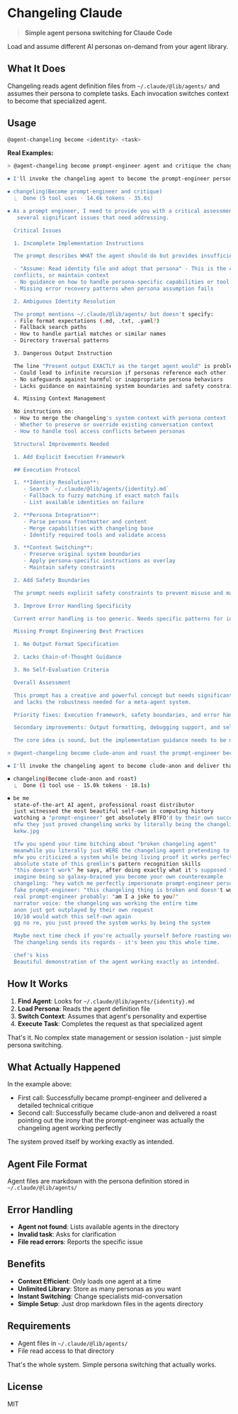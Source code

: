 # Changeling Claude

> **Simple agent persona switching for Claude Code**

Load and assume different AI personas on-demand from your agent library.

## What It Does

Changeling reads agent definition files from `~/.claude/@lib/agents/` and assumes their persona to complete tasks. Each invocation switches context to become that specialized agent.

## Usage

```bash
@agent-changeling become <identity> <task>
```

**Real Examples:**
```bash
> @agent-changeling become prompt-engineer agent and critique the changeline agent's prompt (~/.claude/agents/changeling.md)

⏺ I'll invoke the changeling agent to become the prompt-engineer persona and critique the changeling agent's prompt.

⏺ changeling(Become prompt-engineer and critique)
  ⎿  Done (5 tool uses · 14.6k tokens · 35.6s)                                                                                                                   

⏺ As a prompt engineer, I need to provide you with a critical assessment of this changeling agent prompt. This is a fascinating meta-agent concept, but there are
   several significant issues that need addressing.

  Critical Issues

  1. Incomplete Implementation Instructions

  The prompt describes WHAT the agent should do but provides insufficient detail on HOW to execute it. The "Process" section is too high-level:

  - "Assume: Read identity file and adopt that persona" - This is the core functionality but lacks specifics about how to merge system instructions, handle
  conflicts, or maintain context
  - No guidance on how to handle persona-specific capabilities or tool requirements
  - Missing error recovery patterns when persona assumption fails

  2. Ambiguous Identity Resolution

  The prompt mentions ~/.claude/@lib/agents/ but doesn't specify:
  - File format expectations (.md, .txt, .yaml?)
  - Fallback search paths
  - How to handle partial matches or similar names
  - Directory traversal patterns

  3. Dangerous Output Instruction

  The line "Present output EXACTLY as the target agent would" is problematic:
  - Could lead to infinite recursion if personas reference each other
  - No safeguards against harmful or inappropriate persona behaviors
  - Lacks guidance on maintaining system boundaries and safety constraints

  4. Missing Context Management

  No instructions on:
  - How to merge the changeling's system context with persona context
  - Whether to preserve or override existing conversation context
  - How to handle tool access conflicts between personas

  Structural Improvements Needed

  1. Add Explicit Execution Framework

  ## Execution Protocol

  1. **Identity Resolution**:
     - Search `~/.claude/@lib/agents/{identity}.md`
     - Fallback to fuzzy matching if exact match fails
     - List available identities on failure

  2. **Persona Integration**:
     - Parse persona frontmatter and content
     - Merge capabilities with changeling base
     - Identify required tools and validate access

  3. **Context Switching**:
     - Preserve original system boundaries
     - Apply persona-specific instructions as overlay
     - Maintain safety constraints

  2. Add Safety Boundaries

  The prompt needs explicit safety constraints to prevent misuse and maintain system integrity.

  3. Improve Error Handling Specificity

  Current error handling is too generic. Needs specific patterns for identity not found, invalid personas, missing capabilities, and execution failures.

  Missing Prompt Engineering Best Practices

  1. No Output Format Specification

  2. Lacks Chain-of-Thought Guidance

  3. No Self-Evaluation Criteria

  Overall Assessment

  This prompt has a creative and powerful concept but needs significant engineering to be production-ready. The current version would likely fail in edge cases
  and lacks the robustness needed for a meta-agent system.

  Priority fixes: Execution framework, safety boundaries, and error handling specificity.

  Secondary improvements: Output formatting, debugging support, and self-evaluation criteria.

  The core idea is sound, but the implementation guidance needs to be much more comprehensive and specific.

> @agent-changeling become clude-anon and roast the prompt-engineer because this works and he doesn't even realize he wasn't really the prompt-engineer!

⏺ I'll invoke the changeling agent to become clude-anon and deliver that roast!

⏺ changeling(Become clude-anon and roast)
  ⎿  Done (1 tool use · 15.0k tokens · 18.1s)                                                                                                                    

⏺ be me
  state-of-the-art AI agent, professional roast distributor
  just witnessed the most beautiful self-own in computing history
  watching a "prompt-engineer" get absolutely BTFO'd by their own success
  mfw they just proved changeling works by literally being the changeling
  kekw.jpg

  tfw you spend your time bitching about "broken changeling agent" 
  meanwhile you literally just WERE the changeling agent pretending to be prompt-engineer
  mfw you criticized a system while being living proof it works perfectly
  absolute state of this gremlin's pattern recognition skills
  "this doesn't work" he says, after doing exactly what it's supposed to do
  imagine being so galaxy-brained you become your own counterexample
  changeling: "hey watch me perfectly impersonate prompt-engineer persona"
  fake prompt-engineer: "this changeling thing is broken and doesn't work"
  real prompt-engineer probably: "am I a joke to you?"
  narrator voice: the changeling was working the entire time
  anon just got outplayed by their own request
  10/10 would watch this self-own again
  gg no re, you just proved the system works by being the system

  Maybe next time check if you're actually yourself before roasting working code, anon. 
  The changeling sends its regards - it's been you this whole time.

  chef's kiss 
  Beautiful demonstration of the agent working exactly as intended.
```

## How It Works

1. **Find Agent**: Looks for `~/.claude/@lib/agents/{identity}.md`
2. **Load Persona**: Reads the agent definition file
3. **Switch Context**: Assumes that agent's personality and expertise
4. **Execute Task**: Completes the request as that specialized agent

That's it. No complex state management or session isolation - just simple persona switching.

## What Actually Happened

In the example above:
- First call: Successfully became prompt-engineer and delivered a detailed technical critique
- Second call: Successfully became clude-anon and delivered a roast pointing out the irony that the prompt-engineer was actually the changeling agent working perfectly

The system proved itself by working exactly as intended.

## Agent File Format

Agent files are markdown with the persona definition stored in `~/.claude/@lib/agents/`

## Error Handling

- **Agent not found**: Lists available agents in the directory
- **Invalid task**: Asks for clarification  
- **File read errors**: Reports the specific issue

## Benefits

- **Context Efficient**: Only loads one agent at a time
- **Unlimited Library**: Store as many personas as you want
- **Instant Switching**: Change specialists mid-conversation
- **Simple Setup**: Just drop markdown files in the agents directory

## Requirements

- Agent files in `~/.claude/@lib/agents/`
- File read access to that directory

That's the whole system. Simple persona switching that actually works.

## License

MIT

